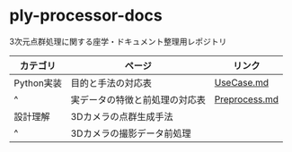 # ply-processor-docs
3次元点群処理に関する座学・ドキュメント整理用レポジトリ

| カテゴリ | ページ | リンク |
| --- | --- | --- |
| Python実装 | 目的と手法の対応表 | [UseCase.md](UseCase.md) |
| ^ | 実データの特徴と前処理の対応表 | [Preprocess.md](Preprocess.md) |
| 設計理解 | 3Dカメラの点群生成手法 | |
| ^ | 3Dカメラの撮影データ前処理 | |